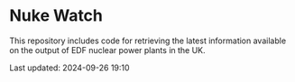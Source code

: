 # Nuke Watch

This repository includes code for retrieving the latest information available on the output of EDF nuclear power plants in the UK.

Last updated: 2024-09-26 19:10